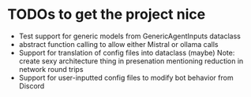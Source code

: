 # TODOs to get the project nice
- Test support for generic models from GenericAgentInputs dataclass
- abstract function calling to allow either Mistral or ollama calls
- Support for translation of config files into dataclass (maybe)
        Note: create sexy architecture thing in presenation mentioning reduction in network round trips
- Support for user-inputted config files to modify bot behavior from Discord
